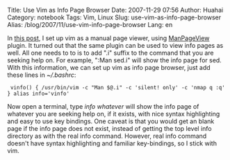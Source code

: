 Title: Use Vim as Info Page Browser
Date: 2007-11-29 07:56
Author: Huahai
Category: notebook
Tags: Vim, Linux
Slug: use-vim-as-info-page-browser
Alias: /blog/2007/11/use-vim-info-page-browser
Lang: en

In [this post](http://yyhh.org/blog/2007/11/use-vim-read-manual-page), I set up vim as a manual page viewer, using [ManPageView](http://vim.sourceforge.net/scripts/script.php?script_id=489) plugin. It turned out that the same plugin can be used to view info pages as well. All one needs to to is to add ".i" suffix to the command that you are seeking help on. For example, ":Man sed.i" will show the info page for sed. With this information, we can set up vim as info page browser, just add these lines in *~/.bashrc*:

` vinfo() { /usr/bin/vim -c "Man $@.i" -c 'silent! only' -c 'nmap q :q' } alias info='vinfo'`

Now open a terminal, type *info whatever* will show the info page of whatever you are seeking help on, if it exists, with nice syntax highlighting and easy to use key bindings. One caveat is that you would get an blank page if the info page does not exist, instead of getting the top level info directory as with the real info command. However, real info command doesn't have syntax highlighting and familiar key-bindings, so I stick with vim.
